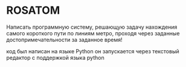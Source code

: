 # ROSATOM
Написать программную систему, решающую задачу нахождения самого короткого пути по линиям метро, проходя через заданные достопримечательности за заданное время!

код был написан на языке Python он запускается через текстовый редактор с поддержкой языка python

